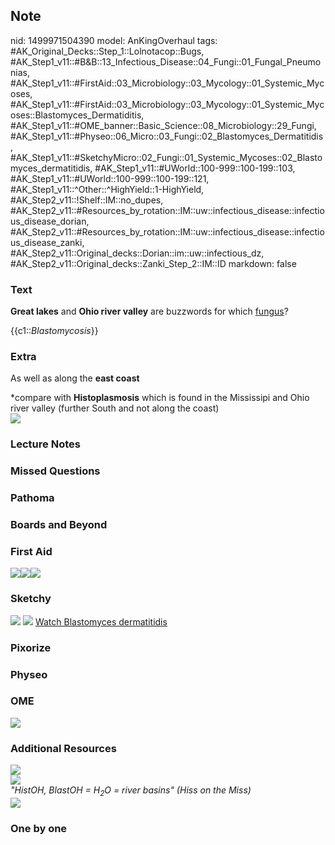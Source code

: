 ## Note
nid: 1499971504390
model: AnKingOverhaul
tags: #AK_Original_Decks::Step_1::Lolnotacop::Bugs, #AK_Step1_v11::#B&B::13_Infectious_Disease::04_Fungi::01_Fungal_Pneumonias, #AK_Step1_v11::#FirstAid::03_Microbiology::03_Mycology::01_Systemic_Mycoses, #AK_Step1_v11::#FirstAid::03_Microbiology::03_Mycology::01_Systemic_Mycoses::Blastomyces_Dermatiditis, #AK_Step1_v11::#OME_banner::Basic_Science::08_Microbiology::29_Fungi, #AK_Step1_v11::#Physeo::06_Micro::03_Fungi::02_Blastomyces_Dermatitidis, #AK_Step1_v11::#SketchyMicro::02_Fungi::01_Systemic_Mycoses::02_Blastomyces_dermatitidis, #AK_Step1_v11::#UWorld::100-999::100-199::103, #AK_Step1_v11::#UWorld::100-999::100-199::121, #AK_Step1_v11::^Other::^HighYield::1-HighYield, #AK_Step2_v11::!Shelf::IM::no_dupes, #AK_Step2_v11::#Resources_by_rotation::IM::uw::infectious_disease::infectious_disease_dorian, #AK_Step2_v11::#Resources_by_rotation::IM::uw::infectious_disease::infectious_disease_zanki, #AK_Step2_v11::Original_decks::Dorian::im::uw::infectious_dz, #AK_Step2_v11::Original_decks::Zanki_Step_2::IM::ID
markdown: false

### Text
<b>Great lakes</b> and <b>Ohio river valley</b> are buzzwords for
which <u>fungus</u>?
<div>
  {{c1::<i>Blastomycosis</i>}}
</div>

### Extra
As well as along the <b>east coast</b>
<div>
  *compare with <b>Histoplasmosis</b> which is found in the
  Mississipi and Ohio river valley (further South and not along the
  coast)
  <div><img src="paste-32066225832323.jpg"></div>
</div>

### Lecture Notes


### Missed Questions


### Pathoma


### Boards and Beyond


### First Aid
<img src="paste-387195596701699.jpg"><img src=
"paste-ebd39f1bce21394f5d5d56510c1c2cff897ecc8f.jpg"><img src=
"paste-539203079241731.jpg">

### Sketchy
<img src="paste-539160129568771.jpg"> <img src=
"paste-db118ae69199d346a217001eea0c2bf99fc25d95.png"> <a href=
"https://dashboard.sketchy.com/study/medical/courses/medical-microbiology/units/medical-microbiology-fungi/videos/medical-microbiology-fungi-systemic-mycoses-blastomyces-dermatitidis?utm_source=anki&utm_medium=partnership&utm_campaign=february_update&utm_content=medical">
Watch Blastomyces dermatitidis</a>

### Pixorize


### Physeo


### OME
<div class="ome-widget">
  <a href=
  "https://onlinemeded.org/spa/microbiology/fungi/acquire?ref=anki">
  <img src="_OME_AnkiFlashcards_Lesson_2.png"></a>
</div>

### Additional Resources
<div><img src="big_58bfd05334016.jpg"></div>
<div><img src="big_58bee4fe587f6.jpg"></div><i>"HistOH, BlastOH =
H<sub>2</sub>O = river basins" (Hiss on the Miss)</i>
<div>
  <i><img src="no%20one%20likes%20geography!.png" class=
  "resizer"></i>
</div>

### One by one

